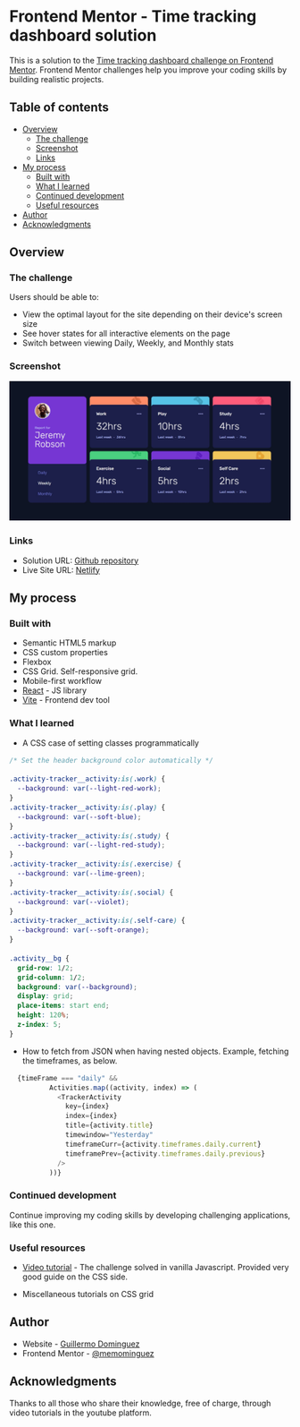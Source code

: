 # Frontend Mentor - Time tracking dashboard solution

This is a solution to the [Time tracking dashboard challenge on Frontend Mentor](https://www.frontendmentor.io/challenges/time-tracking-dashboard-UIQ7167Jw). Frontend Mentor challenges help you improve your coding skills by building realistic projects. 

## Table of contents

- [Overview](#overview)
  - [The challenge](#the-challenge)
  - [Screenshot](#screenshot)
  - [Links](#links)
- [My process](#my-process)
  - [Built with](#built-with)
  - [What I learned](#what-i-learned)
  - [Continued development](#continued-development)
  - [Useful resources](#useful-resources)
- [Author](#author)
- [Acknowledgments](#acknowledgments)



## Overview

### The challenge

Users should be able to:

- View the optimal layout for the site depending on their device's screen size
- See hover states for all interactive elements on the page
- Switch between viewing Daily, Weekly, and Monthly stats

### Screenshot

![](./src/assets/images/Screenshot.jpg)



### Links


- Solution URL:  [Github repository](https://github.com/memominguez/time-tracking-dashboard
)
- Live Site URL:  [Netlify](https://activity-tracking.netlify.app/
)


## My process

### Built with

- Semantic HTML5 markup
- CSS custom properties
- Flexbox
- CSS Grid. Self-responsive grid.
- Mobile-first workflow
- [React](https://reactjs.org/) - JS library
- [Vite](https://vitejs.dev/) - Frontend dev tool



### What I learned

- A CSS case of setting classes programmatically

```css
/* Set the header background color automatically */

.activity-tracker__activity:is(.work) {
  --background: var(--light-red-work);
}
.activity-tracker__activity:is(.play) {
  --background: var(--soft-blue);
}
.activity-tracker__activity:is(.study) {
  --background: var(--light-red-study);
}
.activity-tracker__activity:is(.exercise) {
  --background: var(--lime-green);
}
.activity-tracker__activity:is(.social) {
  --background: var(--violet);
}
.activity-tracker__activity:is(.self-care) {
  --background: var(--soft-orange);
}

.activity__bg {
  grid-row: 1/2; 
  grid-column: 1/2;
  background: var(--background);
  display: grid;
  place-items: start end; 
  height: 120%;
  z-index: 5;
}
```

- How to fetch from JSON when having nested objects. Example, fetching the timeframes, as below.
```js
  {timeFrame === "daily" &&
          Activities.map((activity, index) => (
            <TrackerActivity
              key={index}
              index={index}
              title={activity.title}
              timewindow="Yesterday"
              timeframeCurr={activity.timeframes.daily.current}
              timeframePrev={activity.timeframes.daily.previous}
            />
          ))}
```


### Continued development


Continue improving my coding skills by developing challenging applications, like this one.

### Useful resources

- [Video tutorial](https://www.youtube.com/watch?v=l9Qw8y3LfCY&t=1367s) - The challenge solved in vanilla Javascript. Provided very good guide on the CSS side.


- Miscellaneous tutorials on CSS grid

## Author

- Website - [Guillermo Dominguez](https://gdominguez-portfolio.netlify.app)
- Frontend Mentor - [@memominguez](https://www.frontendmentor.io/profile/memominguez)


## Acknowledgments

Thanks to all those who share their knowledge, free of charge, through video tutorials in the youtube platform.